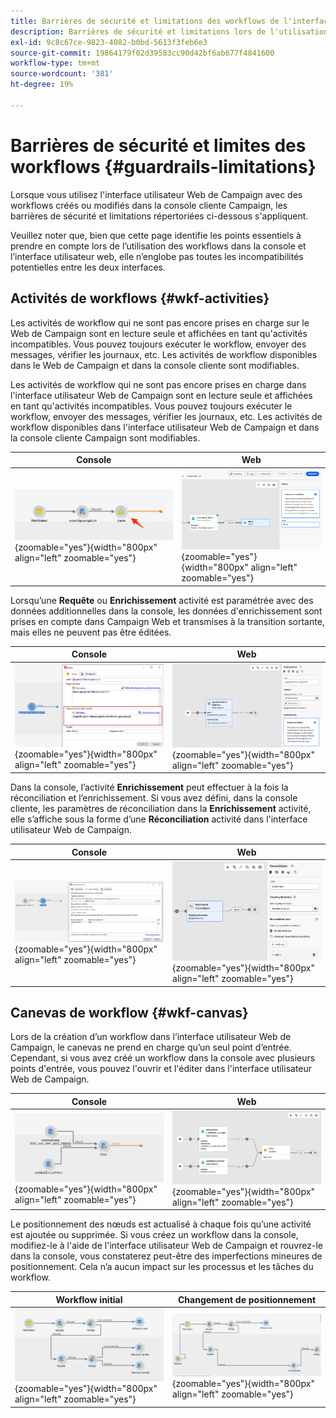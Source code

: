 ```yaml
---
title: Barrières de sécurité et limitations des workflows de l'interface utilisateur Web de Campaign
description: Barrières de sécurité et limitations lors de l'utilisation de workflows dans l'interface utilisateur Web de Campaign
exl-id: 9c8c67ce-9823-4082-b0bd-5613f3feb6e3
source-git-commit: 19864179f02d39583cc90d42bf6ab677f4841600
workflow-type: tm+mt
source-wordcount: '381'
ht-degree: 19%

---
```


# Barrières de sécurité et limites des workflows {#guardrails-limitations}

Lorsque vous utilisez l&#39;interface utilisateur Web de Campaign avec des workflows créés ou modifiés dans la console cliente Campaign, les barrières de sécurité et limitations répertoriées ci-dessous s&#39;appliquent.

Veuillez noter que, bien que cette page identifie les points essentiels à prendre en compte lors de l’utilisation des workflows dans la console et l’interface utilisateur web, elle n’englobe pas toutes les incompatibilités potentielles entre les deux interfaces.

## Activités de workflows {#wkf-activities}

Les activités de workflow qui ne sont pas encore prises en charge sur le Web de Campaign sont en lecture seule et affichées en tant qu&#39;activités incompatibles. Vous pouvez toujours exécuter le workflow, envoyer des messages, vérifier les journaux, etc. Les activités de workflow disponibles dans le Web de Campaign et dans la console cliente sont modifiables.

Les activités de workflow qui ne sont pas encore prises en charge dans l&#39;interface utilisateur Web de Campaign sont en lecture seule et affichées en tant qu&#39;activités incompatibles. Vous pouvez toujours exécuter le workflow, envoyer des messages, vérifier les journaux, etc. Les activités de workflow disponibles dans l&#39;interface utilisateur Web de Campaign et dans la console cliente Campaign sont modifiables.

| Console | Web |
| --- | --- |
| ![](assets/limitations-activities-console.png){zoomable=&quot;yes&quot;}{width="800px" align="left" zoomable="yes"} | ![](assets/limitations-activities-web.png){zoomable=&quot;yes&quot;}{width="800px" align="left" zoomable="yes"} |

Lorsqu’une **Requête** ou **Enrichissement** activité est paramétrée avec des données additionnelles dans la console, les données d&#39;enrichissement sont prises en compte dans Campaign Web et transmises à la transition sortante, mais elles ne peuvent pas être éditées.

| Console | Web |
| --- | --- |
| ![](assets/limitations-options-console.png){zoomable=&quot;yes&quot;}{width="800px" align="left" zoomable="yes"} | ![](assets/limitations-options-web.png){zoomable=&quot;yes&quot;}{width="800px" align="left" zoomable="yes"} |

Dans la console, l’activité **Enrichissement** peut effectuer à la fois la réconciliation et l’enrichissement. Si vous avez défini, dans la console cliente, les paramètres de réconciliation dans la **Enrichissement** activité, elle s’affiche sous la forme d’une **Réconciliation** activité dans l&#39;interface utilisateur Web de Campaign.

| Console | Web |
| --- | --- |
| ![](assets/limitations-enrichment-console.png){zoomable=&quot;yes&quot;}{width="800px" align="left" zoomable="yes"} | ![](assets/limitations-enrichment-web.png){zoomable=&quot;yes&quot;}{width="800px" align="left" zoomable="yes"} |

## Canevas de workflow {#wkf-canvas}

Lors de la création d’un workflow dans l’interface utilisateur Web de Campaign, le canevas ne prend en charge qu’un seul point d’entrée. Cependant, si vous avez créé un workflow dans la console avec plusieurs points d&#39;entrée, vous pouvez l&#39;ouvrir et l&#39;éditer dans l&#39;interface utilisateur Web de Campaign.

| Console | Web |
| --- | --- |
| ![](assets/limitations-multiple-console.png){zoomable=&quot;yes&quot;}{width="800px" align="left" zoomable="yes"} | ![](assets/limitations-multiple-web.png){zoomable=&quot;yes&quot;}{width="800px" align="left" zoomable="yes"} |

Le positionnement des nœuds est actualisé à chaque fois qu’une activité est ajoutée ou supprimée. Si vous créez un workflow dans la console, modifiez-le à l&#39;aide de l&#39;interface utilisateur Web de Campaign et rouvrez-le dans la console, vous constaterez peut-être des imperfections mineures de positionnement. Cela n’a aucun impact sur les processus et les tâches du workflow.

| Workflow initial | Changement de positionnement |
| --- | --- |
| ![](assets/limitations-positioning1.png){zoomable=&quot;yes&quot;}{width="800px" align="left" zoomable="yes"} | ![](assets/limitations-positioning2.png){zoomable=&quot;yes&quot;}{width="800px" align="left" zoomable="yes"} |
